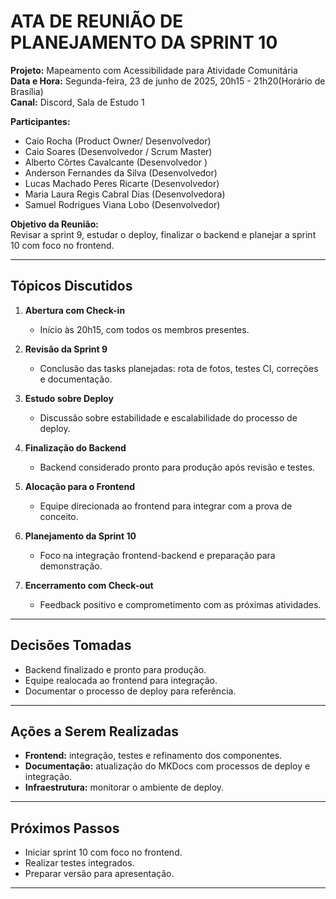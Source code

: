 # ATA DE REUNIÃO DE PLANEJAMENTO DA SPRINT 10

**Projeto:** Mapeamento com Acessibilidade para Atividade Comunitária  
**Data e Hora:** Segunda-feira, 23 de junho de 2025, 20h15 - 21h20(Horário de Brasília)  
**Canal:** Discord, Sala de Estudo 1

**Participantes:**
- Caio Rocha (Product Owner/ Desenvolvedor)  
- Caio Soares (Desenvolvedor / Scrum Master)  
- Alberto Côrtes Cavalcante (Desenvolvedor )  
- Anderson Fernandes da Silva (Desenvolvedor)  
- Lucas Machado Peres Ricarte (Desenvolvedor)  
- Maria Laura Regis Cabral Dias (Desenvolvedora)  
- Samuel Rodrigues Viana Lobo (Desenvolvedor)

**Objetivo da Reunião:**  
Revisar a sprint 9, estudar o deploy, finalizar o backend e planejar a sprint 10 com foco no frontend.

---

## Tópicos Discutidos

1. **Abertura com Check-in**  
   - Início às 20h15, com todos os membros presentes.

2. **Revisão da Sprint 9**  
   - Conclusão das tasks planejadas: rota de fotos, testes CI, correções e documentação.

3. **Estudo sobre Deploy**  
   - Discussão sobre estabilidade e escalabilidade do processo de deploy.

4. **Finalização do Backend**  
   - Backend considerado pronto para produção após revisão e testes.

5. **Alocação para o Frontend**  
   - Equipe direcionada ao frontend para integrar com a prova de conceito.

6. **Planejamento da Sprint 10**  
   - Foco na integração frontend-backend e preparação para demonstração.

7. **Encerramento com Check-out**  
   - Feedback positivo e comprometimento com as próximas atividades.

---

## Decisões Tomadas

- Backend finalizado e pronto para produção.  
- Equipe realocada ao frontend para integração.  
- Documentar o processo de deploy para referência.

---

## Ações a Serem Realizadas

- **Frontend:** integração, testes e refinamento dos componentes.  
- **Documentação:** atualização do MKDocs com processos de deploy e integração.  
- **Infraestrutura:** monitorar o ambiente de deploy.

---

## Próximos Passos

- Iniciar sprint 10 com foco no frontend.  
- Realizar testes integrados.  
- Preparar versão para apresentação.

---
